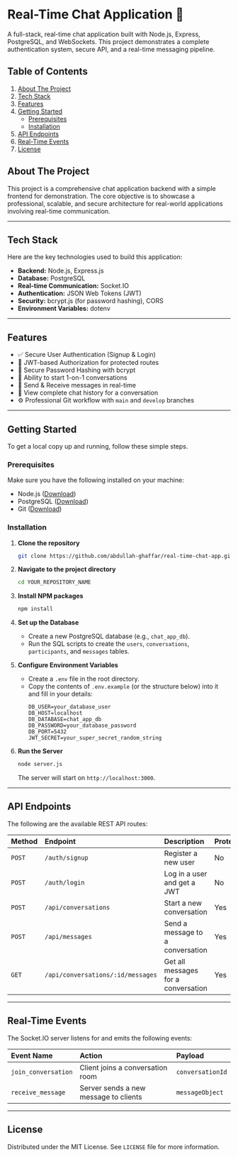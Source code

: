 # Real-Time Chat Application 🚀

A full-stack, real-time chat application built with Node.js, Express, PostgreSQL, and WebSockets. This project demonstrates a complete authentication system, secure API, and a real-time messaging pipeline.



## Table of Contents
1.  [About The Project](#about-the-project)
2.  [Tech Stack](#tech-stack)
3.  [Features](#features)
4.  [Getting Started](#getting-started)
    * [Prerequisites](#prerequisites)
    * [Installation](#installation)
5.  [API Endpoints](#api-endpoints)
6.  [Real-Time Events](#real-time-events)
7.  [License](#license)

## About The Project

This project is a comprehensive chat application backend with a simple frontend for demonstration. The core objective is to showcase a professional, scalable, and secure architecture for real-world applications involving real-time communication.

---

## Tech Stack

Here are the key technologies used to build this application:

* **Backend:** Node.js, Express.js
* **Database:** PostgreSQL
* **Real-time Communication:** Socket.IO
* **Authentication:** JSON Web Tokens (JWT)
* **Security:** bcrypt.js (for password hashing), CORS
* **Environment Variables:** dotenv

---

## Features

* ✅ Secure User Authentication (Signup & Login)
* 🔐 JWT-based Authorization for protected routes
* 🔑 Secure Password Hashing with bcrypt
* 💬 Ability to start 1-on-1 conversations
* 📨 Send & Receive messages in real-time
* 📜 View complete chat history for a conversation
* ⚙️ Professional Git workflow with `main` and `develop` branches

---

## Getting Started

To get a local copy up and running, follow these simple steps.

### Prerequisites

Make sure you have the following installed on your machine:
* Node.js ([Download](https://nodejs.org/))
* PostgreSQL ([Download](https://www.postgresql.org/download/))
* Git ([Download](https://git-scm.com/downloads))

### Installation

1.  **Clone the repository**
    ```sh
    git clone https://github.com/abdullah-ghaffar/real-time-chat-app.git
    ```
2.  **Navigate to the project directory**
    ```sh
    cd YOUR_REPOSITORY_NAME
    ```
3.  **Install NPM packages**
    ```sh
    npm install
    ```
4.  **Set up the Database**
    * Create a new PostgreSQL database (e.g., `chat_app_db`).
    * Run the SQL scripts to create the `users`, `conversations`, `participants`, and `messages` tables.

5.  **Configure Environment Variables**
    * Create a `.env` file in the root directory.
    * Copy the contents of `.env.example` (or the structure below) into it and fill in your details:
        ```env
        DB_USER=your_database_user
        DB_HOST=localhost
        DB_DATABASE=chat_app_db
        DB_PASSWORD=your_database_password
        DB_PORT=5432
        JWT_SECRET=your_super_secret_random_string
        ```
6.  **Run the Server**
    ```sh
    node server.js
    ```
    The server will start on `http://localhost:3000`.

---

## API Endpoints

The following are the available REST API routes:

| Method | Endpoint                             | Description                       | Protected |
| :----- | :----------------------------------- | :-------------------------------- | :-------- |
| `POST` | `/auth/signup`                       | Register a new user               | No        |
| `POST` | `/auth/login`                        | Log in a user and get a JWT       | No        |
| `POST` | `/api/conversations`                 | Start a new conversation          | Yes       |
| `POST` | `/api/messages`                      | Send a message to a conversation  | Yes       |
| `GET`  | `/api/conversations/:id/messages`    | Get all messages for a conversation | Yes       |

---

## Real-Time Events

The Socket.IO server listens for and emits the following events:

| Event Name          | Action                          | Payload         |
| :------------------ | :------------------------------ | :-------------- |
| `join_conversation` | Client joins a conversation room | `conversationId`|
| `receive_message`   | Server sends a new message to clients | `messageObject` |

---

## License

Distributed under the MIT License. See `LICENSE` file for more information.
